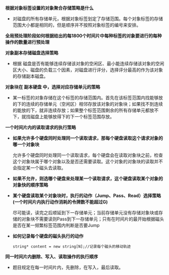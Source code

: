 **根据对象标签设置的对象聚合存储策略是什么**

- 对磁盘的所有存储单元，根据对象标签划定了存储范围。每个对象标签的存储范围大小都是相同的，但是顺序并不按照对象标签的编号来安排。

**全局预处理阶段如何根据给出的每1800个时间片中每种标签的对象要进行的每种操作的数量进行预处理**

**对象副本存储磁盘选择策略**

- 根据 磁盘是否有能够连续存储该对象的空闲区、最小能连续存储该对象的空闲区大小、磁盘的负载三个因素，对磁盘进行评分，选择评分最高的作为该对象的存储副本磁盘。

**对象块在 副本硬盘 中，选择对应存储单元的策略**

- 某一标签的对象存储在这个标签的存储范围内。首先在该标签范围内找能够放的下的连续的存储单元（空闲区）相邻存放该对象的对象块；如果找不到连续的能放的下，就非连续存放；如果整个标签范围剩余的所有存储单元都放不下，就找磁盘上能够放得下的下一个标签范围存放。

**一个时间片内的读取请求的执行策略**

- **如果允许多个硬盘同时处理同一个读取请求，那每个硬盘读取这个请求对象的哪一个对象块**

  允许多个硬盘同时处理同一个读取请求，每个硬盘会在读取对象块之前，检查这个对象块属于哪个对象以及是否还需要读取。这个对象的对象块的读取并不会指定某一个磁头去读取。

- **如果不允许，则选哪个硬盘来处理某一个读取请求，这个硬盘读取某个对象的对象快的顺序策略**

- **某个硬盘读取某个对象块时，执行的动作（Jump、Pass、Read）选择策略(一个时间片内执行动作消耗的令牌数不能超过G)**

  尽可能读，读完之后顺延到下一存储单元；当前存储单元没有存储对象块或存储的对象块不需要读则Pass到下一存储单元；只有在时间片的最开始根据磁头是否在某一频繁标签范围内判断是否要Jump

- **如何记录每个硬盘的磁头执行的动作**

  ```
  string* content = new string[N];//记录每个磁头的移动轨迹
  ```

**同一时间片内删除、写入、读取操作的执行顺序**

- 题目规定在每一时间片内，先删除，在写入，最后读取。